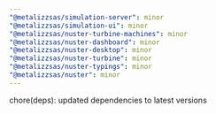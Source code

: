 ```yaml
---
"@metalizzsas/simulation-server": minor
"@metalizzsas/simulation-ui": minor
"@metalizzsas/nuster-turbine-machines": minor
"@metalizzsas/nuster-dashboard": minor
"@metalizzsas/nuster-desktop": minor
"@metalizzsas/nuster-turbine": minor
"@metalizzsas/nuster-typings": minor
"@metalizzsas/nuster": minor
---
```


chore(deps): updated dependencies to latest versions
